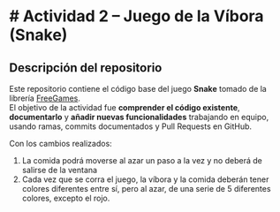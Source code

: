 # # Actividad 2 – Juego de la Víbora (Snake)

## Descripción del repositorio
Este repositorio contiene el código base del juego **Snake** tomado de la librería [FreeGames](https://grantjenks.com/docs/freegames/snake.html).  
El objetivo de la actividad fue **comprender el código existente**, **documentarlo** y **añadir nuevas funcionalidades** trabajando en equipo, usando ramas, commits documentados y Pull Requests en GitHub.

Con los cambios realizados:
1. La comida podrá moverse al azar un paso a la vez y no deberá de salirse de la ventana
2. Cada vez que se corra el juego, la víbora y la comida deberán tener colores diferentes entre sí, pero al azar, de una serie de 5 diferentes colores, excepto el rojo.
